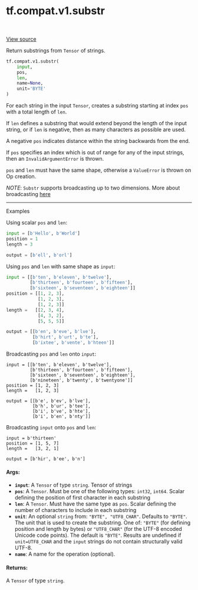 <div itemscope itemtype="http://developers.google.com/ReferenceObject">
<meta itemprop="name" content="tf.compat.v1.substr" />
<meta itemprop="path" content="Stable" />
</div>

# tf.compat.v1.substr

<!-- Insert buttons and diff -->

<table class="tfo-notebook-buttons tfo-api" align="left">
</table>

<a target="_blank" href="/code/stable/tensorflow/python/ops/string_ops.py">View source</a>



Return substrings from `Tensor` of strings.

``` python
tf.compat.v1.substr(
    input,
    pos,
    len,
    name=None,
    unit='BYTE'
)
```



<!-- Placeholder for "Used in" -->

For each string in the input `Tensor`, creates a substring starting at index
`pos` with a total length of `len`.

If `len` defines a substring that would extend beyond the length of the input
string, or if `len` is negative, then as many characters as possible are used.

A negative `pos` indicates distance within the string backwards from the end.

If `pos` specifies an index which is out of range for any of the input strings,
then an `InvalidArgumentError` is thrown.

`pos` and `len` must have the same shape, otherwise a `ValueError` is thrown on
Op creation.

*NOTE*: `Substr` supports broadcasting up to two dimensions. More about
broadcasting
[here](http://docs.scipy.org/doc/numpy/user/basics.broadcasting.html)

---

Examples

Using scalar `pos` and `len`:

```python
input = [b'Hello', b'World']
position = 1
length = 3

output = [b'ell', b'orl']
```

Using `pos` and `len` with same shape as `input`:

```python
input = [[b'ten', b'eleven', b'twelve'],
         [b'thirteen', b'fourteen', b'fifteen'],
         [b'sixteen', b'seventeen', b'eighteen']]
position = [[1, 2, 3],
            [1, 2, 3],
            [1, 2, 3]]
length =   [[2, 3, 4],
            [4, 3, 2],
            [5, 5, 5]]

output = [[b'en', b'eve', b'lve'],
          [b'hirt', b'urt', b'te'],
          [b'ixtee', b'vente', b'hteen']]
```

Broadcasting `pos` and `len` onto `input`:

```
input = [[b'ten', b'eleven', b'twelve'],
         [b'thirteen', b'fourteen', b'fifteen'],
         [b'sixteen', b'seventeen', b'eighteen'],
         [b'nineteen', b'twenty', b'twentyone']]
position = [1, 2, 3]
length =   [1, 2, 3]

output = [[b'e', b'ev', b'lve'],
          [b'h', b'ur', b'tee'],
          [b'i', b've', b'hte'],
          [b'i', b'en', b'nty']]
```

Broadcasting `input` onto `pos` and `len`:

```
input = b'thirteen'
position = [1, 5, 7]
length =   [3, 2, 1]

output = [b'hir', b'ee', b'n']
```

#### Args:


* <b>`input`</b>: A `Tensor` of type `string`. Tensor of strings
* <b>`pos`</b>: A `Tensor`. Must be one of the following types: `int32`, `int64`.
  Scalar defining the position of first character in each substring
* <b>`len`</b>: A `Tensor`. Must have the same type as `pos`.
  Scalar defining the number of characters to include in each substring
* <b>`unit`</b>: An optional `string` from: `"BYTE", "UTF8_CHAR"`. Defaults to `"BYTE"`.
  The unit that is used to create the substring.  One of: `"BYTE"` (for
  defining position and length by bytes) or `"UTF8_CHAR"` (for the UTF-8
  encoded Unicode code points).  The default is `"BYTE"`. Results are undefined if
  `unit=UTF8_CHAR` and the `input` strings do not contain structurally valid
  UTF-8.
* <b>`name`</b>: A name for the operation (optional).


#### Returns:

A `Tensor` of type `string`.


